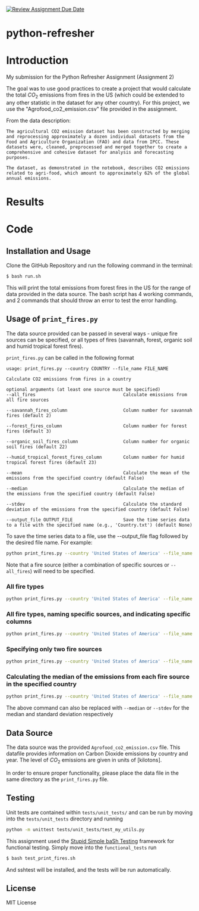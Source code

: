[![Review Assignment Due Date](https://classroom.github.com/assets/deadline-readme-button-24ddc0f5d75046c5622901739e7c5dd533143b0c8e959d652212380cedb1ea36.svg)](https://classroom.github.com/a/oQi7O4AA)
# python-refresher

# Introduction
My submission for the Python Refresher Assignment (Assignment 2)

The goal was to use good practices to create a project that would calculate the total $CO_2$ emissions from fires in the US (which could be extended to any other statistic in the dataset for any other country). For this project, we use the "Agrofood_co2_emission.csv" file provided in the assignment.

From the data description:

```
The agricultural CO2 emission dataset has been constructed by merging and reprocessing approximately a dozen individual datasets from the Food and Agriculture Organization (FAO) and data from IPCC. These datasets were, cleaned, preprocessed and merged together to create a comprehensive and cohesive dataset for analysis and forecasting purposes. 

The dataset, as demonstrated in the notebook, describes CO2 emissions related to agri-food, which amount to approximately 62% of the global annual emissions.
```

# Results

# Code
## Installation and Usage
Clone the GitHub Repository and run the following command in the terminal:
```bash
$ bash run.sh
```
This will print the total emissions from forest fires in the US for the range of data provided in the data source. The bash script has 4 working commands, and 2 commands that should throw an error to test the error handling.

## Usage of `print_fires.py`
The data source provided can be passed in several ways - unique fire sources can be specified, or all types of fires (savannah, forest, organic soil and humid tropical forest fires).

`print_fires.py` can be called in the following format
```
usage: print_fires.py --country COUNTRY --file_name FILE_NAME 

Calculate CO2 emissions from fires in a country

optional arguments (at least one source must be specified)
--all_fires                                 Calculate emissions from all fire sources

--savannah_fires_column                     Column number for savannah fires (default 2)

--forest_fires_column                       Column number for forest fires (default 3)

--organic_soil_fires_column                 Column number for organic soil fires (default 22)

--humid_tropical_forest_fires_column        Column number for humid tropical forest fires (default 23)

--mean                                      Calculate the mean of the emissions from the specified country (default False)

--median                                    Calculate the median of the emissions from the specified country (default False)  

--stdev                                     Calculate the standard deviation of the emissions from the specified country (default False)

--output_file OUTPUT_FILE                   Save the time series data to a file with the specified name (e.g., 'Country.txt') (default None)
```

To save the time series data to a file, use the --output_file flag followed by the desired file name. For example:
```bash
python print_fires.py --country 'United States of America' --file_name 'Agrofood_co2_emission.csv' --all_fires True --output_file 'United States of America.txt'
```

Note that a fire source (either a combination of specific sources or `--all_fires`) will need to be specified.

### All fire types
```bash
python print_fires.py --country 'United States of America' --file_name 'Agrofood_co2_emission.csv' --all_fires True
```

### All fire types, naming specific sources, and indicating specific columns
```bash
python print_fires.py --country 'United States of America' --file_name 'Agrofood_co2_emission.csv' --savannah_fires_column 2 --forest_fires_column 3 --organic_soil_fires_column 22 --humid_tropical_forest_fires_column 23
```

### Specifying only two fire sources
```bash
python print_fires.py --country 'United States of America' --file_name 'Agrofood_co2_emission.csv' --savannah_fires_column --forest_fires_column
```

### Calculating the median of the emissions from each fire source in the specified country
```bash
python print_fires.py --country 'United States of America' --file_name 'Agrofood_co2_emission.csv' --all_fires --mean True
```

The above command can also be replaced with `--median` or `--stdev` for the median and standard deviation respectively 

## Data Source
The data source was the provided `Agrofood_co2_emission.csv` file. This datafile provides information on Carbon Dioxide emissions by country and year. The level of $CO_2$ emissions are given in units of [kilotons].

In order to ensure proper functionality, please place the data file in the same directory as the `print_fires.py` file.

## Testing
Unit tests are contained within `tests/unit_tests/` and can be run by moving into the `tests/unit_tests` directory and running
```bash
python -m unittest tests/unit_tests/test_my_utils.py
```

This assignment used the [Stupid Simple baSh Testing](https://github.com/ryanlayer/ssshtest) framework for functional testing. Simply move into the `functional_tests` run 
```bash
$ bash test_print_fires.sh
```
And sshtest will be installed, and the tests will be run automatically. 

## License
MIT License
